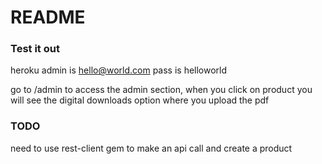 # README

### Test it out
heroku admin is hello@world.com pass is helloworld

go to /admin to access the admin section, when you click on product you will see the digital downloads option where you upload the pdf

### TODO

need to use rest-client gem to make an api call and create a product
